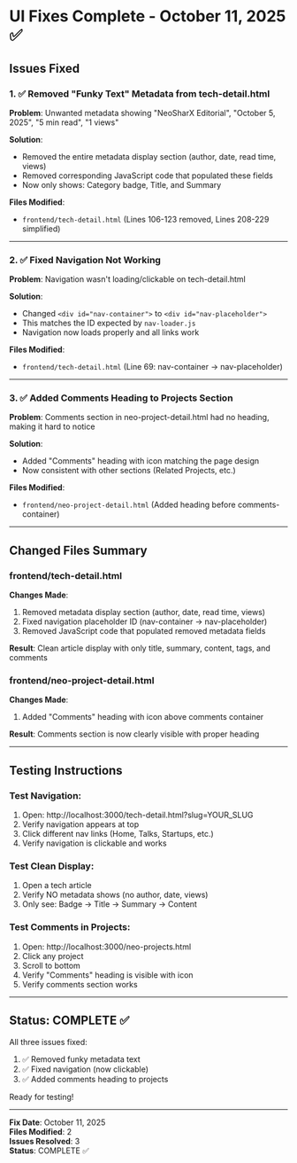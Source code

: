 # UI Fixes Complete - October 11, 2025 ✅

## Issues Fixed

### 1. ✅ Removed "Funky Text" Metadata from tech-detail.html
**Problem**: Unwanted metadata showing "NeoSharX Editorial", "October 5, 2025", "5 min read", "1 views"

**Solution**: 
- Removed the entire metadata display section (author, date, read time, views)
- Removed corresponding JavaScript code that populated these fields
- Now only shows: Category badge, Title, and Summary

**Files Modified**:
- `frontend/tech-detail.html` (Lines 106-123 removed, Lines 208-229 simplified)

---

### 2. ✅ Fixed Navigation Not Working
**Problem**: Navigation wasn't loading/clickable on tech-detail.html

**Solution**:
- Changed `<div id="nav-container">` to `<div id="nav-placeholder">`
- This matches the ID expected by `nav-loader.js`
- Navigation now loads properly and all links work

**Files Modified**:
- `frontend/tech-detail.html` (Line 69: nav-container → nav-placeholder)

---

### 3. ✅ Added Comments Heading to Projects Section
**Problem**: Comments section in neo-project-detail.html had no heading, making it hard to notice

**Solution**:
- Added "Comments" heading with icon matching the page design
- Now consistent with other sections (Related Projects, etc.)

**Files Modified**:
- `frontend/neo-project-detail.html` (Added heading before comments-container)

---

## Changed Files Summary

### frontend/tech-detail.html
**Changes Made**:
1. Removed metadata display section (author, date, read time, views)
2. Fixed navigation placeholder ID (nav-container → nav-placeholder)
3. Removed JavaScript code that populated removed metadata fields

**Result**: Clean article display with only title, summary, content, tags, and comments

### frontend/neo-project-detail.html
**Changes Made**:
1. Added "Comments" heading with icon above comments container

**Result**: Comments section is now clearly visible with proper heading

---

## Testing Instructions

### Test Navigation:
1. Open: http://localhost:3000/tech-detail.html?slug=YOUR_SLUG
2. Verify navigation appears at top
3. Click different nav links (Home, Talks, Startups, etc.)
4. Verify navigation is clickable and works

### Test Clean Display:
1. Open a tech article
2. Verify NO metadata shows (no author, date, views)
3. Only see: Badge → Title → Summary → Content

### Test Comments in Projects:
1. Open: http://localhost:3000/neo-projects.html
2. Click any project
3. Scroll to bottom
4. Verify "Comments" heading is visible with icon
5. Verify comments section works

---

## Status: COMPLETE ✅

All three issues fixed:
1. ✅ Removed funky metadata text
2. ✅ Fixed navigation (now clickable)
3. ✅ Added comments heading to projects

Ready for testing!

---

**Fix Date**: October 11, 2025  
**Files Modified**: 2  
**Issues Resolved**: 3  
**Status**: COMPLETE ✅
